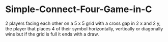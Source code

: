 # Simple-Connect-Four-Game-in-C
2 players facing each other on a 5 x 5 grid with a cross gap in 2 x and 2 y, the player that places 4 of their symbol horizontally, vertically or diagonally wins but if the grid is full it ends with a draw.
